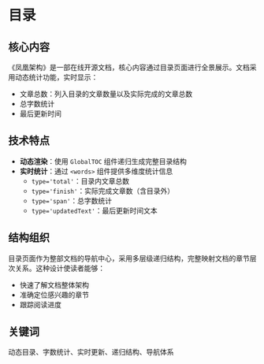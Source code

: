 # 目录

## 核心内容

《凤凰架构》是一部在线开源文档，核心内容通过目录页面进行全景展示。文档采用动态统计功能，实时显示：
- 文章总数：列入目录的文章数量以及实际完成的文章总数
- 总字数统计
- 最后更新时间

## 技术特点

- **动态渲染**：使用 `GlobalTOC` 组件递归生成完整目录结构
- **实时统计**：通过 `<words>` 组件提供多维度统计信息
  - `type='total'`：目录内文章总数
  - `type='finish'`：实际完成文章数（含目录外）
  - `type='span'`：总字数统计
  - `type='updatedText'`：最后更新时间文本

## 结构组织

目录页面作为整部文档的导航中心，采用多层级递归结构，完整映射文档的章节层次关系。这种设计使读者能够：
- 快速了解文档整体架构
- 准确定位感兴趣的章节
- 跟踪阅读进度

## 关键词

动态目录、字数统计、实时更新、递归结构、导航体系

